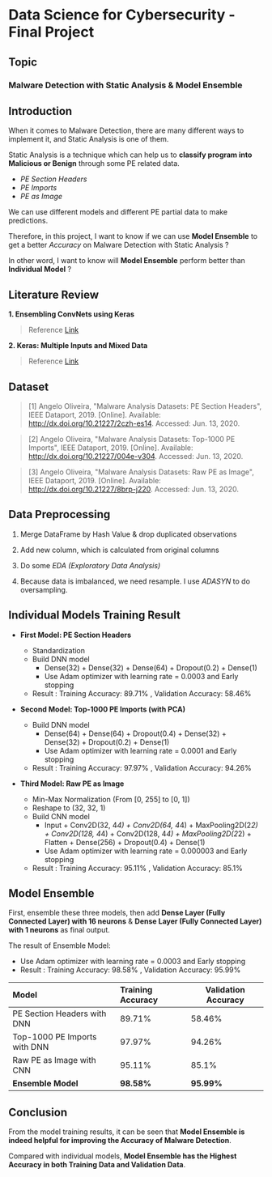# Data Science for Cybersecurity - Final Project



## Topic

### Malware Detection with Static Analysis & Model Ensemble



## Introduction

When it comes to Malware Detection, there are many different ways to implement it, and Static Analysis is one of them. 

Static Analysis is a technique which can help us to **classify program into Malicious or Benign** through some PE related data.

- *PE Section Headers*
- *PE Imports*
- *PE as Image*

We can use different models and different PE partial data to make predictions.

Therefore, in this project, I want to know if we can use **Model Ensemble** to get a better *Accuracy* on Malware Detection with Static Analysis ?

In other word, I want to know will **Model Ensemble** perform better than **Individual Model** ?



## Literature Review

**1. Ensembling ConvNets using Keras**

> Reference [Link](https://towardsdatascience.com/ensembling-convnets-using-keras-237d429157eb)

**2. Keras: Multiple Inputs and Mixed Data**

> Reference [Link](https://www.pyimagesearch.com/2019/02/04/keras-multiple-inputs-and-mixed-data/)



## Dataset

> [1] Angelo Oliveira, "Malware Analysis Datasets: PE Section Headers", IEEE Dataport, 2019. [Online]. Available: http://dx.doi.org/10.21227/2czh-es14. Accessed: Jun. 13, 2020. 

> [2] Angelo Oliveira, "Malware Analysis Datasets: Top-1000 PE Imports", IEEE Dataport, 2019. [Online]. Available: http://dx.doi.org/10.21227/004e-v304. Accessed: Jun. 13, 2020. 

> [3] Angelo Oliveira, "Malware Analysis Datasets: Raw PE as Image", IEEE Dataport, 2019. [Online]. Available: http://dx.doi.org/10.21227/8brp-j220. Accessed: Jun. 13, 2020.



## Data Preprocessing

1. Merge DataFrame by Hash Value & drop duplicated observations

2. Add new column, which is calculated from original columns

3. Do some *EDA (Exploratory Data Analysis)*

4. Because data is imbalanced, we need resample. I use *ADASYN* to do oversampling.



## Individual Models Training Result

- **First Model: PE Section Headers**
  - Standardization
  - Build DNN model
    - Dense(32) + Dense(32) + Dense(64) + Dropout(0.2) + Dense(1)
    - Use Adam optimizer with learning rate = 0.0003 and Early stopping
  - Result : Training Accuracy: 89.71% , Validation Accuracy: 58.46%

- **Second Model: Top-1000 PE Imports (with PCA)**
  - Build DNN model
     - Dense(64) + Dense(64) + Dropout(0.4) + Dense(32) + Dense(32) + Dropout(0.2) + Dense(1)
     - Use Adam optimizer with learning rate = 0.0001 and Early stopping
  - Result : Training Accuracy: 97.97% , Validation Accuracy: 94.26%

- **Third Model: Raw PE as Image**
  - Min-Max Normalization (From [0, 255] to [0, 1])
  - Reshape to (32, 32, 1)
  - Build CNN model
    - Input + Conv2D(32, 4*4) + Conv2D(64, 4*4) + MaxPooling2D(2*2) + Conv2D(128, 4*4) + Conv2D(128, 4*4) + MaxPooling2D(2*2) + Flatten + Dense(256) + Dropout(0.4) + Dense(1)
    - Use Adam optimizer with learning rate = 0.000003 and Early stopping
  - Result : Training Accuracy: 95.11% , Validation Accuracy: 85.1%



## Model Ensemble

First, ensemble these three models, then add **Dense Layer (Fully Connected Layer) with 16 neurons** & **Dense Layer (Fully Connected Layer) with 1 neurons** as final output.

The result of Ensemble Model:

- Use Adam optimizer with learning rate = 0.0003 and Early stopping
- Result : Training Accuracy: 98.58% , Validation Accuracy: 95.99%

| Model                        | Training Accuracy | Validation Accuracy |
| :--------------------------- | :---------------- | ------------------- |
| PE Section Headers with DNN  | 89.71%            | 58.46%              |
| Top-1000 PE Imports with DNN | 97.97%            | 94.26%              |
| Raw PE as Image with CNN     | 95.11%            | 85.1%               |
| **Ensemble Model**           | **98.58%**        | **95.99%**          |



## Conclusion

From the model training results, it can be seen that **Model Ensemble is indeed helpful for improving the Accuracy of Malware Detection**. 

Compared with individual models, **Model Ensemble has the Highest Accuracy in both Training Data and Validation Data**.